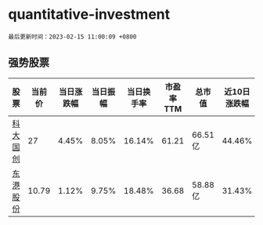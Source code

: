 # quantitative-investment

`最后更新时间：2023-02-15 11:00:09 +0800`

## 强势股票

|股票|当前价|当日涨跌幅|当日振幅|当日换手率|市盈率TTM|总市值|近10日涨跌幅|
|----|----|----|----|----|----|----|----|
|[科大国创](https://xueqiu.com/S/SZ300520)|27|4.45%|8.05%|16.14%|61.21|66.51亿|44.46%|
|[东港股份](https://xueqiu.com/S/SZ002117)|10.79|1.12%|9.75%|18.48%|36.68|58.88亿|31.43%|
